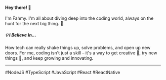 #### Hey there! 👋

I'm Fahmy. I'm all about diving deep into the coding world, always on the hunt for the next big thing. 🚀

##### 💡 I Believe In...

How tech can really shake things up, solve problems, and open up new doors. For me, coding isn't just a skill – it's a way to get creative 🎨, try new things 🔬, and keep growing and innovating.

---

#NodeJS #TypeScript #JavaScript #React #ReactNative

<!--
**fahmyfarahat/fahmyfarahat** is a ✨ _special_ ✨ repository because its `README.md` (this file) appears on your GitHub profile.

Here are some ideas to get you started:

- 🔭 I’m currently working on ...
- 🌱 I’m currently learning ...
- 👯 I’m looking to collaborate on ...
- 🤔 I’m looking for help with ...
- 💬 Ask me about ...
- 📫 How to reach me: ...
- 😄 Pronouns: ...
- ⚡ Fun fact: ...
-->
